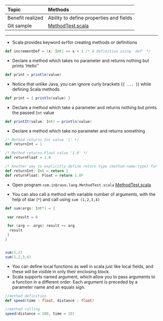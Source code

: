 | Topic | Methods |
| :--- | :--- |
| Benefit realized | Ability to define properties and fields |
| Git sample | [MethodTest.scala](https://github.com/inbravo/scala-src/blob/master/src/main/scala/com/inbravo/lang/MethodTest.scala) |

---

* Scala provides keyword `def`for creating methods or definitions

```scala
def incrementDef = (x: Int) => x + 1 /* A definition using 'def' */
```

* Declare a method which takes no parameter and returns nothing but prints 'Hello''

```scala
def print = println(value)
```

* Notice that unlike Java, you can ignore curly brackets \(`{ ... }`\) while defining Scala methods

```scala
def print = { println(value) }
```

* Declare a method which take a parameter and returns nothing but prints the passed `Int` value

```scala
def printIt(value: Int) = println(value)
```

* Declare a method which take no parameter and returns something

```scala
/* Method returns Int value '1' */
def returnInt = 1

/* Method returns Float value '1.0' */
def returnFloat = 1.0

/* Another way to explicitly define return type (method-name:type) for methods */
def returnInt: Int = return 1
def returnFloat: Float = return 1.0F
```

* Open program `com.inbravo.lang.MethodTest.scala` [MethodTest.scala](https://github.com/inbravo/scala-src/blob/master/src/main/scala/com/inbravo/lang/MethodTest.scala)

* You can also call a method with variable number of arguments, with the help of star \(`*`\)  and call using `sum (1,2,3,4)`

```scala
def sum(args: Int*) = {  

 var result = 0  

 for (arg <- args) result += arg  
  result  
 }
}


sum(1,2)
sum(1,2,3,4)
```

* You can define local functions as well in scala just like local fields, and these will be visible in only their enclosing block. 
* Scala supports named argument, which allow you to pass arguments to a function in a different
   order. Each argument is preceded by a parameter
   name and an equals sign. 

```scala
//method definition
def speed(time : float, distance : float)

//method calling
speed(distance = 100, time = 10)
```



